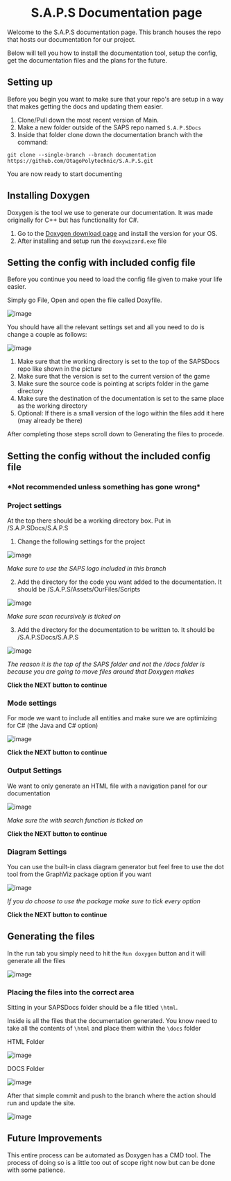  <h1 align="center">S.A.P.S Documentation page</h1>


Welcome to the S.A.P.S documentation page. This branch houses the repo that hosts our documentation for our project.

Below will tell you how to install the documentation tool, setup the config, get the documentation files and the plans for the future.

<h2>Setting up</h2>

Before you begin you want to make sure that your repo's are setup in a way that makes getting the docs and updating them easier.

1. Clone/Pull down the most recent version of Main.
2. Make a new folder outside of the SAPS repo named `S.A.P.SDocs`
3. Inside that folder clone down the documentation branch with the command:

`git clone --single-branch --branch documentation https://github.com/OtagoPolytechnic/S.A.P.S.git`

You are now ready to start documenting

<h2>Installing Doxygen</h2>
Doxygen is the tool we use to generate our documentation. It was made originally for C++ but has functionality for C#.

1. Go to the [Doxygen download page](https://doxygen.nl/download.html) and install the version for your OS.
2. After installing and setup run the `doxywizard.exe` file

<h2>Setting the config with included config file</h2>

Before you continue you need to load the config file given to make your life easier.

Simply go File, Open and open the file called Doxyfile.

![image](https://github.com/user-attachments/assets/3635cb0a-0ccb-40f6-8b1b-ffa88f06d24a)

You should have all the relevant settings set and all you need to do is change a couple as follows:

![image](https://github.com/user-attachments/assets/c2f4b7af-6d2b-467e-accc-16149e92cd3e)

1. Make sure that the working directory is set to the top of the SAPSDocs repo like shown in the picture
2. Make sure that the version is set to the current version of the game
3. Make sure the source code is pointing at scripts folder in the game directory
4. Make sure the destination of the documentation is set to the same place as the working directory
5. Optional: If there is a small version of the logo within the files add it here (may already be there)

After completing those steps scroll down to Generating the files to procede.

<h2>Setting the config without the included config file</h2>
 
<h3>*Not recommended unless something has gone wrong*</h3>

<h3>Project settings</h3>

At the top there should be a working directory box. Put in /S.A.P.SDocs/S.A.P.S 

1. Change the following settings for the project

![image](https://github.com/user-attachments/assets/20997be0-faea-4b2f-90a1-e29d936c152a)

*Make sure to use the SAPS logo included in this branch*

2. Add the directory for the code you want added to the documentation. It should be /S.A.P.S/Assets/OurFiles/Scripts

![image](https://github.com/user-attachments/assets/c4be6a03-64f8-4f51-aa17-80bd580034b7)

*Make sure scan recursively is ticked on*

3. Add the directory for the documentation to be written to. It should be /S.A.P.SDocs/S.A.P.S

![image](https://github.com/user-attachments/assets/a841ca04-9253-4f4d-b0fe-8728629f87ca)

*The reason it is the top of the SAPS folder and not the /docs folder is because you are going to move files around that Doxygen makes*

**Click the NEXT button to continue**

<h3>Mode settings</h3>

For mode we want to include all entities and make sure we are optimizing for C# (the Java and C# option)

![image](https://github.com/user-attachments/assets/d80033aa-579c-4f76-b0fb-bcd48f25b2b2)

**Click the NEXT button to continue**

<h3>Output Settings</h3>

We want to only generate an HTML file with a navigation panel for our documentation

![image](https://github.com/user-attachments/assets/cdeb3d7d-86d5-4725-88b2-33b44601bbfa)

*Make sure the with search function is ticked on*

**Click the NEXT button to continue**

<h3>Diagram Settings</h3>

You can use the built-in class diagram generator but feel free to use the dot tool from the GraphViz package option if you want

![image](https://github.com/user-attachments/assets/c1bd197a-dad0-4680-8407-ac33a55d551e)

*If you do choose to use the package make sure to tick every option*


**Click the NEXT button to continue**

<h2>Generating the files</h2>

In the run tab you simply need to hit the `Run doxygen` button and it will generate all the files

![image](https://github.com/user-attachments/assets/6661c9cc-107d-4a67-ae04-6a1a8a1532ad)

<h3>Placing the files into the correct area</h3>

Sitting in your SAPSDocs folder should be a file titled `\html`.

Inside is all the files that the documentation generated. You know need to take all the contents of `\html` and place them within the `\docs` folder

HTML Folder

![image](https://github.com/user-attachments/assets/552c75ce-dd37-4c51-b69a-fac20cbc1f74)

DOCS Folder

![image](https://github.com/user-attachments/assets/16d656b6-c07a-461a-a303-7f450a3f6d25)

After that simple commit and push to the branch where the action should run and update the site.

![image](https://github.com/user-attachments/assets/7c72dee3-9ed2-40d1-927b-f78ceb675f7d)

<h2>Future Improvements</h2>

This entire process can be automated as Doxygen has a CMD tool. The process of doing so is a little too out of scope right now but can be done with some patience.

